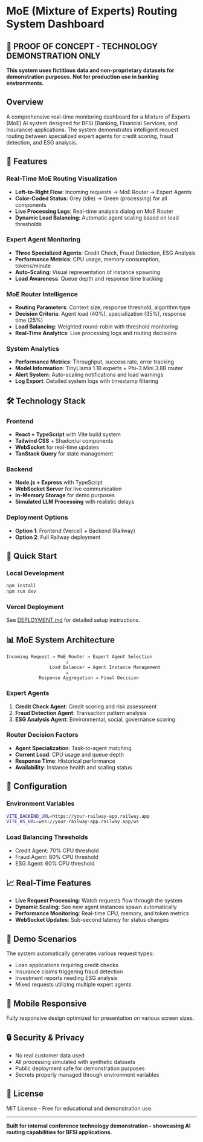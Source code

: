 # MoE (Mixture of Experts) Routing System Dashboard

## 🚨 PROOF OF CONCEPT - TECHNOLOGY DEMONSTRATION ONLY
**This system uses fictitious data and non-proprietary datasets for demonstration purposes. Not for production use in banking environments.**

## Overview

A comprehensive real-time monitoring dashboard for a Mixture of Experts (MoE) AI system designed for BFSI (Banking, Financial Services, and Insurance) applications. The system demonstrates intelligent request routing between specialized expert agents for credit scoring, fraud detection, and ESG analysis.

## 🎯 Features

### Real-Time MoE Routing Visualization
- **Left-to-Right Flow**: Incoming requests → MoE Router → Expert Agents
- **Color-Coded Status**: Grey (idle) → Green (processing) for all components
- **Live Processing Logs**: Real-time analysis dialog on MoE Router
- **Dynamic Load Balancing**: Automatic agent scaling based on load thresholds

### Expert Agent Monitoring
- **Three Specialized Agents**: Credit Check, Fraud Detection, ESG Analysis
- **Performance Metrics**: CPU usage, memory consumption, tokens/minute
- **Auto-Scaling**: Visual representation of instance spawning
- **Load Awareness**: Queue depth and response time tracking

### MoE Router Intelligence
- **Routing Parameters**: Context size, response threshold, algorithm type
- **Decision Criteria**: Agent load (40%), specialization (35%), response time (25%)
- **Load Balancing**: Weighted round-robin with threshold monitoring
- **Real-Time Analytics**: Live processing logs and routing decisions

### System Analytics
- **Performance Metrics**: Throughput, success rate, error tracking
- **Model Information**: TinyLlama 1.1B experts + Phi-3 Mini 3.8B router
- **Alert System**: Auto-scaling notifications and load warnings
- **Log Export**: Detailed system logs with timestamp filtering

## 🛠 Technology Stack

### Frontend
- **React + TypeScript** with Vite build system
- **Tailwind CSS** + Shadcn/ui components
- **WebSocket** for real-time updates
- **TanStack Query** for state management

### Backend  
- **Node.js + Express** with TypeScript
- **WebSocket Server** for live communication
- **In-Memory Storage** for demo purposes
- **Simulated LLM Processing** with realistic delays

### Deployment Options
- **Option 1**: Frontend (Vercel) + Backend (Railway)
- **Option 2**: Full Railway deployment

## 🚀 Quick Start

### Local Development
```bash
npm install
npm run dev
```

### Vercel Deployment
See [DEPLOYMENT.md](./DEPLOYMENT.md) for detailed setup instructions.

## 📊 MoE System Architecture

```
Incoming Request → MoE Router → Expert Agent Selection
                      ↓
                Load Balancer → Agent Instance Management
                      ↓
            Response Aggregation → Final Decision
```

### Expert Agents
1. **Credit Check Agent**: Credit scoring and risk assessment
2. **Fraud Detection Agent**: Transaction pattern analysis
3. **ESG Analysis Agent**: Environmental, social, governance scoring

### Router Decision Factors
- **Agent Specialization**: Task-to-agent matching
- **Current Load**: CPU usage and queue depth
- **Response Time**: Historical performance
- **Availability**: Instance health and scaling status

## 🔧 Configuration

### Environment Variables
```bash
VITE_BACKEND_URL=https://your-railway-app.railway.app
VITE_WS_URL=wss://your-railway-app.railway.app/ws
```

### Load Balancing Thresholds
- Credit Agent: 70% CPU threshold
- Fraud Agent: 80% CPU threshold  
- ESG Agent: 60% CPU threshold

## 📈 Real-Time Features

- **Live Request Processing**: Watch requests flow through the system
- **Dynamic Scaling**: See new agent instances spawn automatically
- **Performance Monitoring**: Real-time CPU, memory, and token metrics
- **WebSocket Updates**: Sub-second latency for status changes

## 🎯 Demo Scenarios

The system automatically generates various request types:
- Loan applications requiring credit checks
- Insurance claims triggering fraud detection
- Investment reports needing ESG analysis
- Mixed requests utilizing multiple expert agents

## 📱 Mobile Responsive

Fully responsive design optimized for presentation on various screen sizes.

## 🔒 Security & Privacy

- No real customer data used
- All processing simulated with synthetic datasets
- Public deployment safe for demonstration purposes
- Secrets properly managed through environment variables

## 📄 License

MIT License - Free for educational and demonstration use.

---

**Built for internal conference technology demonstration - showcasing AI routing capabilities for BFSI applications.**